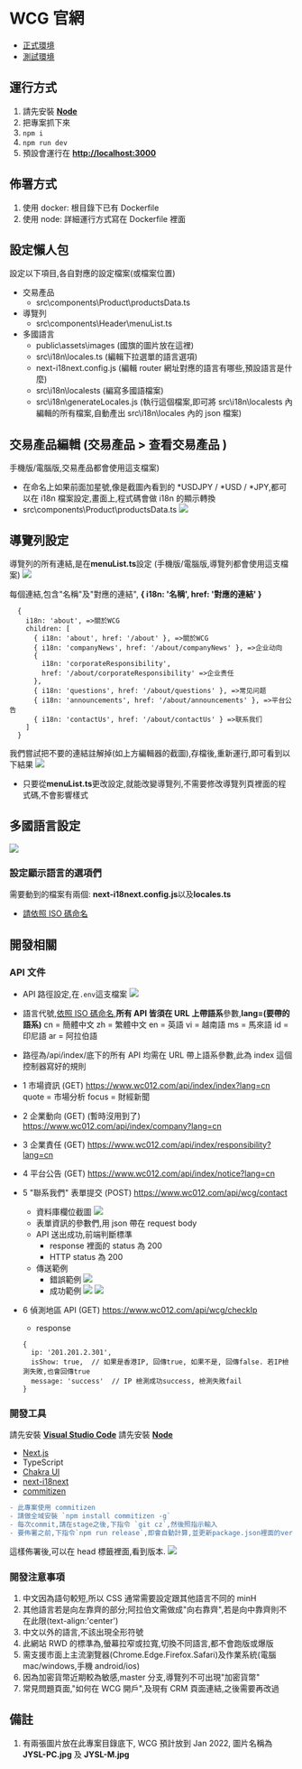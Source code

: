 # WCG 官網

- [正式環境](https://glb.012wenchuan.com/)
- [測試環境](http://newwcg.coltech.hk/)

## 運行方式

1. 請先安裝 **[Node](https://nodejs.org/en/download/)**
2. 把專案抓下來
3. `npm i`
4. `npm run dev`
5. 預設會運行在 **[http://localhost:3000](http://localhost:3000)**

## 佈署方式

1. 使用 docker: 根目錄下已有 Dockerfile
2. 使用 node: 詳細運行方式寫在 Dockerfile 裡面

## 設定懶人包

設定以下項目,各自對應的設定檔案(或檔案位置)

- 交易產品
  - src\components\Product\productsData.ts
- 導覽列
  - src\components\Header\menuList.ts
- 多國語言
  - public\assets\images (國旗的圖片放在這裡)
  - src\i18n\locales.ts (編輯下拉選單的語言選項)
  - next-i18next.config.js (編輯 router 網址對應的語言有哪些,預設語言是什麼)
  - src\i18n\localests (編寫多國語檔案)
  - src\i18n\generateLocales.js (執行這個檔案,即可將 src\i18n\localests 內編輯的所有檔案,自動產出 src\i18n\locales 內的 json 檔案)

## 交易產品編輯 (交易產品 > 查看交易產品 )

手機版/電腦版,交易產品都會使用這支檔案)

- 在命名上如果前面加星號,像是截圖內看到的 *USDJPY / *USD / \*JPY,都可以在 i18n 檔案設定,畫面上,程式碼會做 i18n 的顯示轉換
- src\components\Product\productsData.ts
  ![](https://i.imgur.com/EiQc4vE.jpg)

## 導覽列設定

導覽列的所有連結,是在**menuList.ts**設定 (手機版/電腦版,導覽列都會使用這支檔案)
![](https://i.imgur.com/dPHRK0z.jpg)

每個連結,包含"名稱"及"對應的連結", **{ i18n: '名稱', href: '對應的連結' }**

```javascript=
  {
    i18n: 'about', =>關於WCG
    children: [
      { i18n: 'about', href: '/about' }, =>關於WCG
      { i18n: 'companyNews', href: '/about/companyNews' }, =>企业动向
      {
        i18n: 'corporateResponsibility',
        href: '/about/corporateResponsibility' =>企业责任
      },
      { i18n: 'questions', href: '/about/questions' }, =>常见问题
      { i18n: 'announcements', href: '/about/announcements' }, =>平台公告
      { i18n: 'contactUs', href: '/about/contactUs' } =>联系我们
    ]
  }
```

我們嘗試把不要的連結註解掉(如上方編輯器的截圖),存檔後,重新運行,即可看到以下結果
![](https://i.imgur.com/WKcIboU.jpg)

- 只要從**menuList.ts**更改設定,就能改變導覽列,不需要修改導覽列頁裡面的程式碼,不會影響樣式

## 多國語言設定

![](https://i.imgur.com/cqE1B2n.jpg)

### 設定顯示語言的選項們

需要動到的檔案有兩個: **next-i18next.config.js**以及**locales.ts**

- [請依照 ISO 碼命名](https://en.wikipedia.org/wiki/List_of_ISO_639-1_codes)

## 開發相關

### API 文件

- API 路徑設定,在`.env`這支檔案
  ![](https://i.imgur.com/gQNs8lG.jpg)

- 語言代號,[依照 ISO 碼命名](https://en.wikipedia.org/wiki/List_of_ISO_639-1_codes),**所有 API 皆須在 URL 上帶語系**參數,**lang=(要帶的語系)**
  cn = 簡體中文
  zh = 繁體中文
  en = 英語
  vi = 越南語
  ms = 馬來語
  id = 印尼語
  ar = 阿拉伯語

- 路徑為/api/index/底下的所有 API 均需在 URL 帶上語系參數,此為 index 這個控制器寫好的規則

- 1 市場資訊 (GET)
  https://www.wc012.com/api/index/index?lang=cn
  quote = 市場分析
  focus = 財經新聞

- 2 企業動向 (GET) (暫時沒用到了)
  https://www.wc012.com/api/index/company?lang=cn

- 3 企業責任 (GET)
  https://www.wc012.com/api/index/responsibility?lang=cn

- 4 平台公告 (GET)
  https://www.wc012.com/api/index/notice?lang=cn

- 5 "聯系我們" 表單提交 (POST)
  https://www.wc012.com/api/wcg/contact

  - 資料庫欄位截圖
    ![](https://i.imgur.com/T8GnSrP.png)
  - 表單資訊的參數們,用 json 帶在 request body
  - API 送出成功,前端判斷標準
    - response 裡面的 status 為 200
    - HTTP status 為 200
  - 傳送範例
    - 錯誤範例
      ![](https://i.imgur.com/7eJumId.jpg)
    - 成功範例
      ![](https://i.imgur.com/MYRfN7p.jpg)
      ![](https://i.imgur.com/fHduG2c.jpg)

- 6 偵測地區 API (GET)
  https://www.wc012.com/api/wcg/checkIp
  - response
  ```javascript=
  {
    ip: '201.201.2.301',
    isShow: true,  // 如果是香港IP, 回傳true, 如果不是, 回傳false. 若IP檢測失敗,也會回傳true
    message: 'success'  // IP 檢測成功success, 檢測失敗fail
  }
  ```

### 開發工具

請先安裝 **[Visual Studio Code](https://code.visualstudio.com/download)**
請先安裝 **[Node](https://nodejs.org/en/download/)**

- [Next.js](https://nextjs.org/)
- TypeScript
- [Chakra UI](https://chakra-ui.com/)
- [next-i18next](https://github.com/isaachinman/next-i18next)
- [commitizen](https://github.com/commitizen/cz-cli#making-your-repo-commitizen-friendly)

```diff
- 此專案使用 commitizen
- 請做全域安裝 `npm install commitizen -g`
- 每次commit,請在stage之後,下指令 `git cz`,然後照指示輸入
- 要佈署之前,下指令`npm run release`,即會自動計算,並更新package.json裡面的version
```

這樣佈署後,可以在 head 標籤裡面,看到版本.
![](https://i.imgur.com/m5vho4w.jpg)

### 開發注意事項

1. 中文因為語句較短,所以 CSS 通常需要設定跟其他語言不同的 minH
2. 其他語言若是向左靠齊的部分;阿拉伯文需做成"向右靠齊",若是向中靠齊則不在此限(text-align:'center')
3. 中文以外的語言,不該出現全形符號
4. 此網站 RWD 的標準為,螢幕拉窄或拉寬,切換不同語言,都不會跑版或爆版
5. 需支援市面上主流瀏覽器(Chrome.Edge.Firefox.Safari)及作業系統(電腦 mac/windows,手機 android/ios)
6. 因為加密貨幣近期較為敏感,master 分支,導覽列不可出現"加密貨幣"
7. 常見問題頁面,"如何在 WCG 開戶",及現有 CRM 頁面連結,之後需要再改過

## 備註

1. 有兩張圖片放在此專案目錄底下, WCG 預計放到 Jan 2022, 圖片名稱為 **JYSL-PC.jpg** 及 **JYSL-M.jpg**
